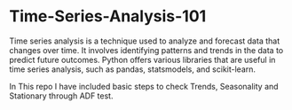 # Time-Series-Analysis-101

Time series analysis is a technique used to analyze and forecast data that changes over time. It involves identifying patterns and trends in the data to predict future outcomes. Python offers various libraries that are useful in time series analysis, such as pandas, statsmodels, and scikit-learn.

In This repo I have included basic steps to check Trends, Seasonality and Stationary through ADF test.
